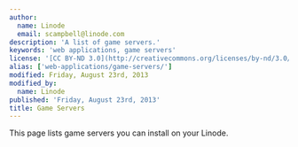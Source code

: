```yaml
---
author:
  name: Linode
  email: scampbell@linode.com
description: 'A list of game servers.'
keywords: 'web applications, game servers'
license: '[CC BY-ND 3.0](http://creativecommons.org/licenses/by-nd/3.0/us/)'
alias: ['web-applications/game-servers/']
modified: Friday, August 23rd, 2013
modified_by:
  name: Linode
published: 'Friday, August 23rd, 2013'
title: Game Servers
---
```


This page lists game servers you can install on your Linode.
